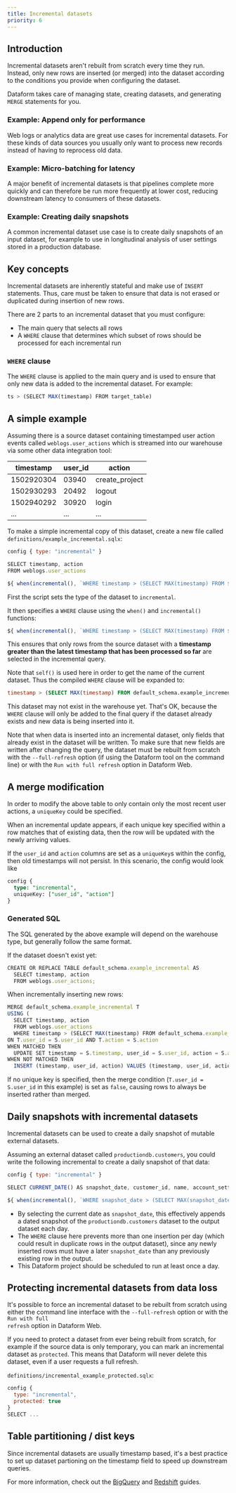 ```yaml
---
title: Incremental datasets
priority: 6
---
```


## Introduction

Incremental datasets aren't rebuilt from scratch every time they run. Instead, only new rows are inserted (or merged) into the dataset according to the conditions you provide when configuring the dataset.

Dataform takes care of managing state, creating datasets, and generating `MERGE` statements for you.

### Example: Append only for performance

Web logs or analytics data are great use cases for incremental datasets. For these kinds of data sources you usually only want to process new records instead of having to reprocess old data.

### Example: Micro-batching for latency

A major benefit of incremental datasets is that pipelines complete more quickly and can therefore be run more frequently at lower cost, reducing downstream latency to consumers of these datasets.

### Example: Creating daily snapshots

A common incremental dataset use case is to create daily snapshots of an input dataset, for example to use in longitudinal analysis of user settings stored in a production database.

## Key concepts

Incremental datasets are inherently stateful and make use of `INSERT` statements. Thus, care must be taken to ensure that data is not erased or duplicated during insertion of new rows.

There are 2 parts to an incremental dataset that you must configure:

- The main query that selects all rows
- A `WHERE` clause that determines which subset of rows should be processed for each incremental run

### `WHERE` clause

The `WHERE` clause is applied to the main query and is used to ensure that only new data is added to the incremental dataset. For example:

```js
ts > (SELECT MAX(timestamp) FROM target_table)
```

## A simple example

Assuming there is a source dataset containing timestamped user action events called `weblogs.user_actions` which is streamed into our warehouse via some other data integration tool:

<table className="bp3-html-table bp3-html-table-striped .modifier" style="width: 100%;">
  <thead>
    <tr>
      <th>timestamp</th>
      <th>user_id</th>
      <th>action</th>
    </tr>
  </thead>
  <tbody>
    <tr>
      <td>1502920304</td>
      <td>03940</td>
      <td>create_project</td>
    </tr>
    <tr>
      <td>1502930293</td>
      <td>20492</td>
      <td>logout</td>
    </tr>
    <tr>
      <td>1502940292</td>
      <td>30920</td>
      <td>login</td>
    </tr>
    <tr>
      <td>...</td>
      <td>...</td>
      <td>...</td>
    </tr>
  </tbody>
</table>

To make a simple incremental copy of this dataset, create a new file called `definitions/example_incremental.sqlx`:

```js
config { type: "incremental" }

SELECT timestamp, action
FROM weblogs.user_actions

${ when(incremental(), `WHERE timestamp > (SELECT MAX(timestamp) FROM ${self()})`) }
```

First the script sets the type of the dataset to `incremental`.

It then specifies a `WHERE` clause using the `when()` and `incremental()` functions:

```js
${ when(incremental(), `WHERE timestamp > (SELECT MAX(timestamp) FROM ${self()})`) }
```

This ensures that only rows from the source dataset with a <b>timestamp greater than the latest timestamp that has been processed so far</b> are selected in the incremental query.

Note that `self()` is used here in order to get the name of the current dataset. Thus the compiled `WHERE` clause will be expanded to:

```sql
timestamp > (SELECT MAX(timestamp) FROM default_schema.example_incremental)
```

This dataset may not exist in the warehouse yet. That's OK, because the `WHERE` clause will only be added to the final query if the dataset already exists and new data is being inserted into it.

<div className="pt-callout pt-icon-info-sign pt-intent-warning" markdown="1">
  Note that when data is inserted into an incremental dataset, only fields that already exist in the
  dataset will be written. To make sure that new fields are written after changing the query, the
  dataset must be rebuilt from scratch with the <code>--full-refresh</code> option (if using the
  Dataform tool on the command line) or with the <code>Run with full refresh</code> option in
  Dataform Web.
</div>

## A merge modification

In order to modify the above table to only contain only the most recent user actions, a `uniqueKey` could be specified.

When an incremental update appears, if each unique key specified within a row matches that of existing data, then the row will be updated with the newly arriving values.

If the `user_id` and `action` columns are set as a `uniqueKey`s within the config, then old timestamps will not persist. In this scenario, the config would look like

```sql
config {
  type: "incremental",
  uniqueKey: ["user_id", "action"]
}
```

### Generated SQL

The SQL generated by the above example will depend on the warehouse type, but generally follow the same format.

If the dataset doesn't exist yet:

```js
CREATE OR REPLACE TABLE default_schema.example_incremental AS
  SELECT timestamp, action
  FROM weblogs.user_actions;
```

When incrementally inserting new rows:

```js
MERGE default_schema.example_incremental T
USING (
  SELECT timestamp, action
  FROM weblogs.user_actions
  WHERE timestamp > (SELECT MAX(timestamp) FROM default_schema.example_incremental) S
ON T.user_id = S.user_id AND T.action = S.action
WHEN MATCHED THEN
  UPDATE SET timestamp = S.timestamp, user_id = S.user_id, action = S.action
WHEN NOT MATCHED THEN
  INSERT (timestamp, user_id, action) VALUES (timestamp, user_id, action)
```

If no unique key is specified, then the merge condition (`T.user_id = S.user_id` in this example) is set as `false`, causing rows to always be inserted rather than merged.

## Daily snapshots with incremental datasets

Incremental datasets can be used to create a daily snapshot of mutable external datasets.

Assuming an external dataset called `productiondb.customers`, you could write the following incremental to create a daily snapshot of that data:

```js
config { type: "incremental" }

SELECT CURRENT_DATE() AS snapshot_date, customer_id, name, account_settings FROM productiondb.customers

${ when(incremental(), `WHERE snapshot_date > (SELECT MAX(snapshot_date) FROM ${self()})`) }
```

- By selecting the current date as `snapshot_date`, this effectively appends a dated snapshot of the `productiondb.customers` dataset to the output dataset each day.
- The `WHERE` clause here prevents more than one insertion per day (which could result in duplicate rows in the output dataset), since any newly inserted rows must have a later `snapshot_date`
  than any previously existing row in the output.
- This Dataform project should be scheduled to run at least once a day.

## Protecting incremental datasets from data loss

It's possible to force an incremental dataset to be rebuilt from scratch using either the command line interface with the <code>--full-refresh</code> option or with the <code>Run with full refresh</code> option in Dataform Web.

If you need to protect a dataset from ever being rebuilt from scratch, for example if the source data is only temporary, you can mark an incremental dataset as `protected`.
This means that Dataform will never delete this dataset, even if a user requests a full refresh.

`definitions/incremental_example_protected.sqlx`:

```js
config {
  type: "incremental",
  protected: true
}
SELECT ...
```

## Table partitioning / dist keys

Since incremental datasets are usually timestamp based, it's a best practice to set up dataset partioning on the timestamp field to speed up downstream queries.

For more information, check out the [BigQuery](warehouses/bigquery) and [Redshift](warehouses/redshift) guides.
